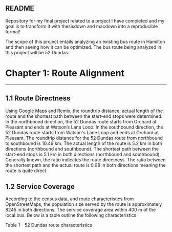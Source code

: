## README

Repository for my final project related to a project I have completed and my goal is to transform it with thesisdown and macdown into a reproducible format!

The scope of this project entails analyzing an existing bus route in Hamilton and then seeing how it can be optimized. The bus route being analyzed in this project will be 52 Dundas.

# Chapter 1: Route Alignment 
___

## 1.1 Route Directness
Using Google Maps and Remix, the roundtrip distance, actual length of the route and the shortest path between the start-end stops were determined. In the northbound direction, the 52 Dundas route starts from Orchard at Pleasant and ends at Watson’s Lane Loop. In the southbound direction, the 52 Dundas route starts from Watson's Lane Loop and ends at Orchard at Pleasant. The roundtrip distance for the 52 Dundas route from northbound to southbound is 10.49 km. The actual length of the route is 5.2 km in both directions (northbound and southbound). The shortest path between the start-end stops is 5.1 km in both directions (northbound and southbound). Generally known, the ratio indicates the route directness. The ratio between the shortest path and the actual route is 0.98 in both directions meaning the route is quite direct.

## 1.2 Service Coverage

According to the census data, and route characteristics from OpenStreetMaps, the population size served by the route is approximately 8245 in both directions. The service coverage area within 400 m of the local bus. Below is a table outline the following characteristics.

Table 1 - 52 Dundas route characteristics


